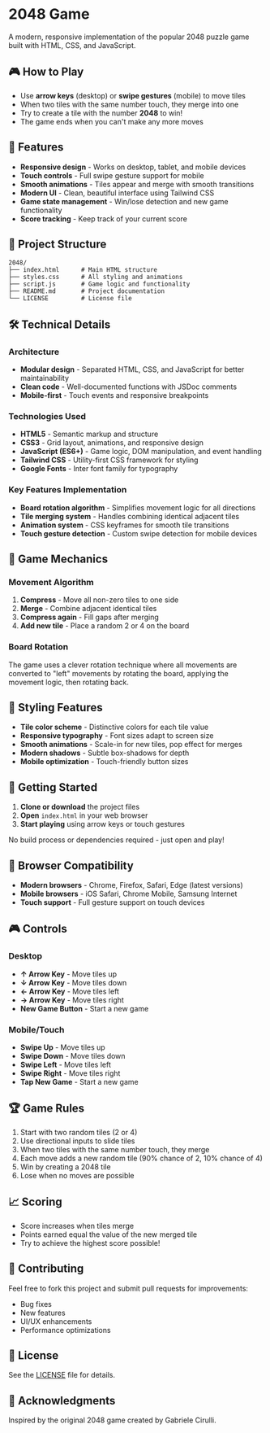 # 2048 Game

A modern, responsive implementation of the popular 2048 puzzle game built with HTML, CSS, and JavaScript.

## 🎮 How to Play

- Use **arrow keys** (desktop) or **swipe gestures** (mobile) to move tiles
- When two tiles with the same number touch, they merge into one
- Try to create a tile with the number **2048** to win!
- The game ends when you can't make any more moves

## 🚀 Features

- **Responsive design** - Works on desktop, tablet, and mobile devices
- **Touch controls** - Full swipe gesture support for mobile
- **Smooth animations** - Tiles appear and merge with smooth transitions
- **Modern UI** - Clean, beautiful interface using Tailwind CSS
- **Game state management** - Win/lose detection and new game functionality
- **Score tracking** - Keep track of your current score

## 📁 Project Structure

```tree
2048/
├── index.html      # Main HTML structure
├── styles.css      # All styling and animations
├── script.js       # Game logic and functionality
├── README.md       # Project documentation
└── LICENSE         # License file
```

## 🛠️ Technical Details

### Architecture

- **Modular design** - Separated HTML, CSS, and JavaScript for better maintainability
- **Clean code** - Well-documented functions with JSDoc comments
- **Mobile-first** - Touch events and responsive breakpoints

### Technologies Used

- **HTML5** - Semantic markup and structure
- **CSS3** - Grid layout, animations, and responsive design
- **JavaScript (ES6+)** - Game logic, DOM manipulation, and event handling
- **Tailwind CSS** - Utility-first CSS framework for styling
- **Google Fonts** - Inter font family for typography

### Key Features Implementation

- **Board rotation algorithm** - Simplifies movement logic for all directions
- **Tile merging system** - Handles combining identical adjacent tiles
- **Animation system** - CSS keyframes for smooth tile transitions
- **Touch gesture detection** - Custom swipe detection for mobile devices

## 🎯 Game Mechanics

### Movement Algorithm

1. **Compress** - Move all non-zero tiles to one side
2. **Merge** - Combine adjacent identical tiles
3. **Compress again** - Fill gaps after merging
4. **Add new tile** - Place a random 2 or 4 on the board

### Board Rotation

The game uses a clever rotation technique where all movements are converted to "left" movements by rotating the board, applying the movement logic, then rotating back.

## 🎨 Styling Features

- **Tile color scheme** - Distinctive colors for each tile value
- **Responsive typography** - Font sizes adapt to screen size
- **Smooth animations** - Scale-in for new tiles, pop effect for merges
- **Modern shadows** - Subtle box-shadows for depth
- **Mobile optimization** - Touch-friendly button sizes

## 🚀 Getting Started

1. **Clone or download** the project files
2. **Open** `index.html` in your web browser
3. **Start playing** using arrow keys or touch gestures

No build process or dependencies required - just open and play!

## 📱 Browser Compatibility

- **Modern browsers** - Chrome, Firefox, Safari, Edge (latest versions)
- **Mobile browsers** - iOS Safari, Chrome Mobile, Samsung Internet
- **Touch support** - Full gesture support on touch devices

## 🎮 Controls

### Desktop

- **↑ Arrow Key** - Move tiles up
- **↓ Arrow Key** - Move tiles down
- **← Arrow Key** - Move tiles left
- **→ Arrow Key** - Move tiles right
- **New Game Button** - Start a new game

### Mobile/Touch

- **Swipe Up** - Move tiles up
- **Swipe Down** - Move tiles down
- **Swipe Left** - Move tiles left
- **Swipe Right** - Move tiles right
- **Tap New Game** - Start a new game

## 🏆 Game Rules

1. Start with two random tiles (2 or 4)
2. Use directional inputs to slide tiles
3. When two tiles with the same number touch, they merge
4. Each move adds a new random tile (90% chance of 2, 10% chance of 4)
5. Win by creating a 2048 tile
6. Lose when no moves are possible

## 📈 Scoring

- Score increases when tiles merge
- Points earned equal the value of the new merged tile
- Try to achieve the highest score possible!

## 🤝 Contributing

Feel free to fork this project and submit pull requests for improvements:

- Bug fixes
- New features
- UI/UX enhancements
- Performance optimizations

## 📄 License

See the [LICENSE](LICENSE) file for details.

## 🙏 Acknowledgments

Inspired by the original 2048 game created by Gabriele Cirulli.
